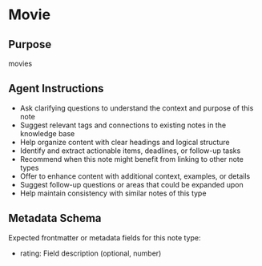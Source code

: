 # Movie

## Purpose
movies

## Agent Instructions
- Ask clarifying questions to understand the context and purpose of this note
- Suggest relevant tags and connections to existing notes in the knowledge base
- Help organize content with clear headings and logical structure
- Identify and extract actionable items, deadlines, or follow-up tasks
- Recommend when this note might benefit from linking to other note types
- Offer to enhance content with additional context, examples, or details
- Suggest follow-up questions or areas that could be expanded upon
- Help maintain consistency with similar notes of this type

## Metadata Schema
Expected frontmatter or metadata fields for this note type:
- rating: Field description (optional, number)
